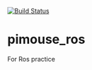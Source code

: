 [![Build Status](https://travis-ci.org/kou1217/pimouse_ros.svg?branch=master)](https://travis-ci.org/kou1217/pimouse_ros)

# pimouse_ros
For Ros practice
